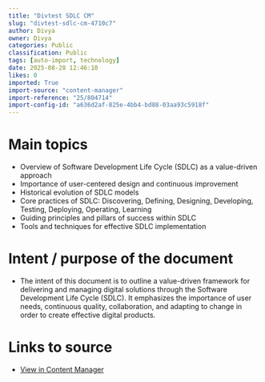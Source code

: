 ```yaml
---
title: "Divtest SDLC CM"
slug: "divtest-sdlc-cm-4710c7"
author: Divya
owner: Divya
categories: Public
classification: Public
tags: [auto-import, technology]
date: 2025-08-28 12:46:10
likes: 0
imported: True 
import-source: "content-manager"
import-reference: "25/804714"
import-config-id: "a636d2af-825e-4bb4-bd88-03aa93c5918f"
---
```


# Main topics
- Overview of Software Development Life Cycle (SDLC) as a value-driven approach
- Importance of user-centered design and continuous improvement
- Historical evolution of SDLC models
- Core practices of SDLC: Discovering, Defining, Designing, Developing, Testing, Deploying, Operating, Learning
- Guiding principles and pillars of success within SDLC
- Tools and techniques for effective SDLC implementation

# Intent / purpose of the document
- The intent of this document is to outline a value-driven framework for delivering and managing digital solutions through the Software Development Life Cycle (SDLC). It emphasizes the importance of user needs, continuous quality, collaboration, and adapting to change in order to create effective digital products.

# Links to source
- [View in Content Manager](https://www.forgov.qld.gov.au/)
